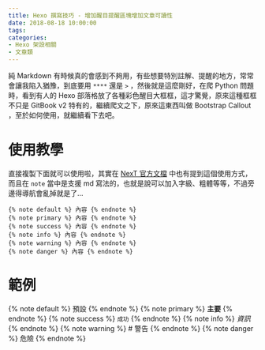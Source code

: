 ```yaml
---
title: Hexo 撰寫技巧 - 增加醒目提醒區塊增加文章可讀性
date: 2018-08-18 10:00:00
tags:
categories:
- Hexo 架設相關
- 文章類
---
```

純 Markdown 有時候真的會感到不夠用，有些想要特別註解、提醒的地方，常常會讓我陷入猶豫，到底要用 `****` 還是 `>` ，然後就是這麼剛好，在爬 Python 問題時，看到有人的 Hexo 部落格放了各種彩色醒目大框框，這才驚覺，原來這種框框不只是 GitBook v2 特有的，繼續爬文之下，原來這東西叫做 Bootstrap Callout ，至於如何使用，就繼續看下去吧。
<!--more-->
# 使用教學
直接複製下面就可以使用啦，其實在 [NexT 官方文檔](https://theme-next.iissnan.com/tag-plugins.html#bootstrap-callout) 中也有提到這個使用方式，而且在 `note` 當中是支援 md 寫法的，也就是說可以加入字級、粗體等等，不過旁邊得導航會亂掉就是了...

```
{% note default %} 內容 {% endnote %}
{% note primary %} 內容 {% endnote %}
{% note success %} 內容 {% endnote %}
{% note info %} 內容 {% endnote %}
{% note warning %} 內容 {% endnote %}
{% note danger %} 內容 {% endnote %}
```
# 範例
{% note default %} 預設 {% endnote %}
{% note primary %} **主要** {% endnote %}
{% note success %} `成功` {% endnote %}
{% note info %} *資訊* {% endnote %}
{% note warning %} # 警告 {% endnote %}
{% note danger %} 危險 {% endnote %}

